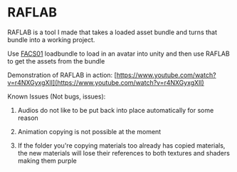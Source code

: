 # RAFLAB

RAFLAB is a tool I made that takes a loaded asset bundle and turns that bundle into a working project.

Use [FACS01](https://github.com/FACS01-01/FACS_Utilities) loadbundle to load in an avatar into unity and then use RAFLAB to get the assets from the bundle

Demonstration of RAFLAB in action:
[https://www.youtube.com/watch?v=r4NXGyxgXlI](https://www.youtube.com/watch?v=r4NXGyxgXlI)

Known Issues (Not bugs, issues):

1. Audios do not like to be put back into place automatically for some reason

2. Animation copying is not possible at the moment

3. If the folder you're copying materials too already has copied materials, the new materials will lose their references to both textures and shaders making them purple
